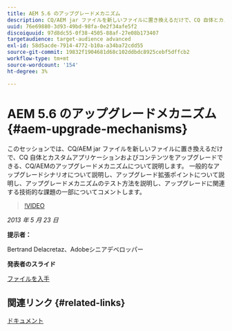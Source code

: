 ```yaml
---
title: AEM 5.6 のアップグレードメカニズム
description: CQ/AEM jar ファイルを新しいファイルに置き換えるだけで、CQ 自体とカスタムアプリケーションおよびコンテンツをアップグレードできる CQ/AEMのアップグレードメカニズムについて説明します。 一般的なアップグレードシナリオについて説明し、アップグレード拡張ポイントについて説明し、アップグレードメカニズムのテスト方法を説明し、アップグレードに関連する技術的な課題の一部についてコメントします。
uuid: 76e69880-3d93-49bd-98fa-0e2f34afe5f2
discoiquuid: 97d8dc55-0f38-4505-88af-27e08b173407
targetaudience: target-audience advanced
exl-id: 58d5acde-7914-4772-b10a-a34ba72cdd55
source-git-commit: 19832f1904681d68c102ddbdc8925cebf5dffcb2
workflow-type: tm+mt
source-wordcount: '154'
ht-degree: 3%

---
```


# AEM 5.6 のアップグレードメカニズム {#aem-upgrade-mechanisms}

このセッションでは、CQ/AEM jar ファイルを新しいファイルに置き換えるだけで、CQ 自体とカスタムアプリケーションおよびコンテンツをアップグレードできる、CQ/AEMのアップグレードメカニズムについて説明します。 一般的なアップグレードシナリオについて説明し、アップグレード拡張ポイントについて説明し、アップグレードメカニズムのテスト方法を説明し、アップグレードに関連する技術的な課題の一部についてコメントします。

>[!VIDEO](https://video.tv.adobe.com/v/19576/?quality=9)

*2013 年 5 月 23 日*

**提示者：**

Bertrand Delacretaz、Adobeシニアデベロッパー

**発表者のスライド**

[ファイルを入手](assets/cqgems-bdelacretaz-cq-upgrades-2013-05-22.pdf)

## 関連リンク {#related-links}

[ドキュメント](http://docs.adobe.com/docs/en/cq/current/deploying/upgrading.html)

<!--
[Get back to the Overview](https://helpx.adobe.com/experience-manager/kt/eseminars/gems/aem-index.html)
-->
